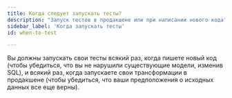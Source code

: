 ```yaml
---
title: Когда следует запускать тесты?
description: "Запуск тестов в продакшене или при написании нового кода"
sidebar_label: 'Когда запускать тесты'
id: when-to-test

---
```


Вы должны запускать свои тесты всякий раз, когда пишете новый код (чтобы убедиться, что вы не нарушили существующие модели, изменив SQL), и всякий раз, когда запускаете свои трансформации в продакшене (чтобы убедиться, что ваши предположения о исходных данных все еще верны).
